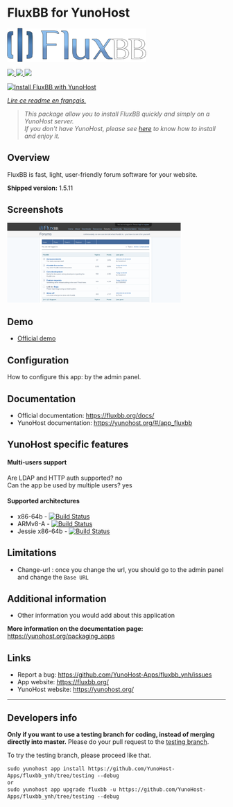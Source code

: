 # FluxBB for YunoHost

![fluxbb_logo](sources/images/fluxbb_logo.png)

[
![](https://dash.yunohost.org/integration/fluxbb.svg)
![](https://ci-apps.yunohost.org/ci/badges/fluxbb.status.svg)
![](https://ci-apps.yunohost.org/ci/badges/fluxbb.maintain.svg)
](https://dash.yunohost.org/appci/app/fluxbb)

[![Install FluxBB with YunoHost](https://install-app.yunohost.org/install-with-yunohost.png)](https://install-app.yunohost.org/?app=fluxbb)

*[Lire ce readme en français.](./README_fr.md)*

> *This package allow you to install FluxBB quickly and simply on a YunoHost server.  
If you don't have YunoHost, please see [here](https://yunohost.org/#/install) to know how to install and enjoy it.*

## Overview

FluxBB is fast, light, user-friendly forum software for your website.

**Shipped version:** 1.5.11

## Screenshots

![fluxbb_screenshot](sources/images/fluxbb_screenshot.png)

## Demo

* [Official demo](https://fluxbb.org/forums/index.php)

## Configuration

How to configure this app: by the admin panel.

## Documentation

 * Official documentation: https://fluxbb.org/docs/
 * YunoHost documentation: https://yunohost.org/#/app_fluxbb

## YunoHost specific features

#### Multi-users support

Are LDAP and HTTP auth supported? no  
Can the app be used by multiple users? yes

#### Supported architectures

* x86-64b - [![Build Status](https://ci-apps.yunohost.org/ci/logs/fluxbb%20%28Community%29.svg)](https://ci-apps.yunohost.org/ci/apps/fluxbb/)
* ARMv8-A - [![Build Status](https://ci-apps-arm.yunohost.org/ci/logs/fluxbb%20%28Community%29.svg)](https://ci-apps-arm.yunohost.org/ci/apps/fluxbb/)
* Jessie x86-64b - [![Build Status](https://ci-stretch.nohost.me/ci/logs/fluxbb%20%28Community%29.svg)](https://ci-stretch.nohost.me/ci/apps/fluxbb/)

## Limitations

* Change-url : once you change the url, you should go to the admin panel and change the `Base URL`

## Additional information

* Other information you would add about this application

**More information on the documentation page:**  
https://yunohost.org/packaging_apps

## Links

 * Report a bug: https://github.com/YunoHost-Apps/fluxbb_ynh/issues
 * App website: https://fluxbb.org/
 * YunoHost website: https://yunohost.org/

---

Developers info
----------------

**Only if you want to use a testing branch for coding, instead of merging directly into master.**
Please do your pull request to the [testing branch](https://github.com/YunoHost-Apps/fluxbb_ynh/tree/testing).

To try the testing branch, please proceed like that.
```
sudo yunohost app install https://github.com/YunoHost-Apps/fluxbb_ynh/tree/testing --debug
or
sudo yunohost app upgrade fluxbb -u https://github.com/YunoHost-Apps/fluxbb_ynh/tree/testing --debug
```

